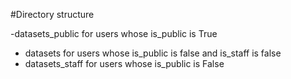 #Directory structure

-datasets_public for users whose is_public is True
- datasets for users whose is_public is false and is_staff is false
- datasets_staff for users whose is_public is False
